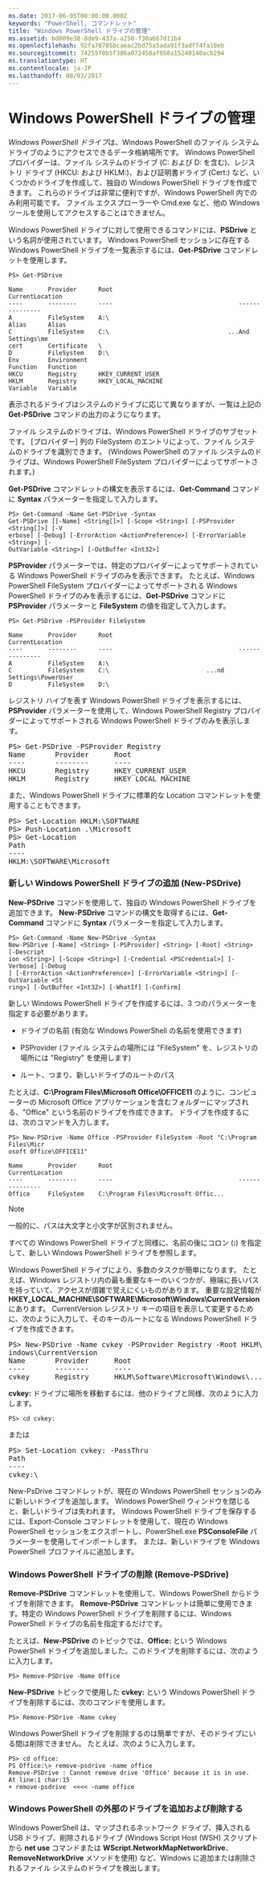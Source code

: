 ```yaml
---
ms.date: 2017-06-05T00:00:00.000Z
keywords: "PowerShell, コマンドレット"
title: "Windows PowerShell ドライブの管理"
ms.assetid: bd809e38-8de9-437a-a250-f30a667d11b4
ms.openlocfilehash: 92fa70785bcaeac2bd75a5ada91f3adff4fa10eb
ms.sourcegitcommit: 74255f0b5f386a072458af058a15240140acb294
ms.translationtype: HT
ms.contentlocale: ja-JP
ms.lasthandoff: 08/03/2017
---
```

# <a name="managing-windows-powershell-drives"></a>Windows PowerShell ドライブの管理
*Windows PowerShell ドライブ*は、Windows PowerShell のファイル システム ドライブのようにアクセスできるデータ格納場所です。 Windows PowerShell プロバイダーは、ファイル システムのドライブ (C: および D: を含む)、レジストリ ドライブ (HKCU: および HKLM:)、および証明書ドライブ (Cert:) など、いくつかのドライブを作成して、独自の Windows PowerShell ドライブを作成できます。 これらのドライブは非常に便利ですが、Windows PowerShell 内でのみ利用可能です。 ファイル エクスプローラーや Cmd.exe など、他の Windows ツールを使用してアクセスすることはできません。

Windows PowerShell ドライブに対して使用できるコマンドには、**PSDrive** という名詞が使用されています。 Windows PowerShell セッションに存在する Windows PowerShell ドライブを一覧表示するには、**Get-PSDrive** コマンドレットを使用します。

```
PS> Get-PSDrive

Name       Provider      Root                                   CurrentLocation
----       --------      ----                                   ---------------
A          FileSystem    A:\
Alias      Alias
C          FileSystem    C:\                                 ...And Settings\me
cert       Certificate   \
D          FileSystem    D:\
Env        Environment
Function   Function
HKCU       Registry      HKEY_CURRENT_USER
HKLM       Registry      HKEY_LOCAL_MACHINE
Variable   Variable
```

表示されるドライブはシステムのドライブに応じて異なりますが、一覧は上記の **Get-PSDrive** コマンドの出力のようになります。

ファイル システムのドライブは、Windows PowerShell ドライブのサブセットです。 [プロバイダー] 列の FileSystem のエントリによって、ファイル システムのドライブを識別できます。 (Windows PowerShell のファイル システムのドライブは、Windows PowerShell FileSystem プロバイダーによってサポートされます。)

**Get-PSDrive** コマンドレットの構文を表示するには、**Get-Command** コマンドに **Syntax** パラメーターを指定して入力します。

```
PS> Get-Command -Name Get-PSDrive -Syntax
Get-PSDrive [[-Name] <String[]>] [-Scope <String>] [-PSProvider <String[]>] [-V
erbose] [-Debug] [-ErrorAction <ActionPreference>] [-ErrorVariable <String>] [-
OutVariable <String>] [-OutBuffer <Int32>]
```

**PSProvider** パラメーターでは、特定のプロバイダーによってサポートされている Windows PowerShell ドライブのみを表示できます。 たとえば、Windows PowerShell FileSystem プロバイダーによってサポートされる Windows PowerShell ドライブのみを表示するには、**Get-PSDrive** コマンドに **PSProvider** パラメーターと **FileSystem** の値を指定して入力します。

```
PS> Get-PSDrive -PSProvider FileSystem

Name       Provider      Root                                   CurrentLocation
----       --------      ----                                   ---------------
A          FileSystem    A:\
C          FileSystem    C:\                           ...nd Settings\PowerUser
D          FileSystem    D:\
```

レジストリ ハイブを表す Windows PowerShell ドライブを表示するには、**PSProvider** パラメーターを使用して、Windows PowerShell Registry プロバイダーによってサポートされる Windows PowerShell ドライブのみを表示します。

<pre>PS> Get-PSDrive -PSProvider Registry
Name       Provider      Root                                   CurrentLocation
----       --------      ----                                   ---------------
HKCU       Registry      HKEY_CURRENT_USER
HKLM       Registry      HKEY_LOCAL_MACHINE</pre>

また、Windows PowerShell ドライブに標準的な Location コマンドレットを使用することもできます。

<pre>PS> Set-Location HKLM:\SOFTWARE
PS> Push-Location .\Microsoft
PS> Get-Location
Path
----
HKLM:\SOFTWARE\Microsoft</pre>

### <a name="adding-new-windows-powershell-drives-new-psdrive"></a>新しい Windows PowerShell ドライブの追加 (New-PSDrive)
**New-PSDrive** コマンドを使用して、独自の Windows PowerShell ドライブを追加できます。 **New-PSDrive** コマンドの構文を取得するには、**Get-Command** コマンドに **Syntax** パラメーターを指定して入力します。

```
PS> Get-Command -Name New-PSDrive -Syntax
New-PSDrive [-Name] <String> [-PSProvider] <String> [-Root] <String> [-Descript
ion <String>] [-Scope <String>] [-Credential <PSCredential>] [-Verbose] [-Debug
] [-ErrorAction <ActionPreference>] [-ErrorVariable <String>] [-OutVariable <St
ring>] [-OutBuffer <Int32>] [-WhatIf] [-Confirm]
```

新しい Windows PowerShell ドライブを作成するには、3 つのパラメーターを指定する必要があります。

-   ドライブの名前 (有効な Windows PowerShell の名前を使用できます)

-   PSProvider (ファイル システムの場所には "FileSystem" を、レジストリの場所には "Registry" を使用します)

-   ルート、つまり、新しいドライブのルートのパス

たとえば、**C:\\Program Files\\Microsoft Office\\OFFICE11** のように、コンピューターの Microsoft Office アプリケーションを含むフォルダーにマップされる、"Office" という名前のドライブを作成できます。 ドライブを作成するには、次のコマンドを入力します。

```
PS> New-PSDrive -Name Office -PSProvider FileSystem -Root "C:\Program Files\Micr
osoft Office\OFFICE11"

Name       Provider      Root                                   CurrentLocation
----       --------      ----                                   ---------------
Office     FileSystem    C:\Program Files\Microsoft Offic...
```

> [!NOTE]
> 一般的に、パスは大文字と小文字が区別されません。

すべての Windows PowerShell ドライブと同様に、名前の後にコロン (**:**) を指定して、新しい Windows PowerShell ドライブを参照します。

Windows PowerShell ドライブにより、多数のタスクが簡単になります。 たとえば、Windows レジストリ内の最も重要なキーのいくつかが、極端に長いパスを持っていて、アクセスが煩雑で覚えにくいものがあります。 重要な設定情報が **HKEY_LOCAL_MACHINE\\SOFTWARE\\Microsoft\\Windows\\CurrentVersion** にあります。 CurrentVersion レジストリ キーの項目を表示して変更するために、次のように入力して、そのキーのルートになる Windows PowerShell ドライブを作成できます。

<pre>PS> New-PSDrive -Name cvkey -PSProvider Registry -Root HKLM\Software\Microsoft\W
indows\CurrentVersion
Name       Provider      Root                                   CurrentLocation
----       --------      ----                                   ---------------
cvkey      Registry      HKLM\Software\Microsoft\Windows\...</pre>

**cvkey:** ドライブに場所を移動するには、他のドライブと同様、次のように入力します。

`PS> cd cvkey:`

または

<pre>PS> Set-Location cvkey: -PassThru
Path
----
cvkey:\</pre>

New-PsDrive コマンドレットが、現在の Windows PowerShell セッションのみに新しいドライブを追加します。 Windows PowerShell ウィンドウを閉じると、新しいドライブは失われます。 Windows PowerShell ドライブを保存するには、Export-Console コマンドレットを使用して、現在の Windows PowerShell セッションをエクスポートし、PowerShell.exe **PSConsoleFile** パラメーターを使用してインポートします。 または、新しいドライブを Windows PowerShell プロファイルに追加します。

### <a name="deleting-windows-powershell-drives-remove-psdrive"></a>Windows PowerShell ドライブの削除 (Remove-PSDrive)
**Remove-PSDrive** コマンドレットを使用して、Windows PowerShell からドライブを削除できます。 **Remove-PSDrive** コマンドレットは簡単に使用できます。特定の Windows PowerShell ドライブを削除するには、Windows PowerShell ドライブの名前を指定するだけです。

たとえば、**New-PSDrive** のトピックでは、**Office:** という Windows PowerShell ドライブを追加しました。このドライブを削除するには、次のように入力します。

```
PS> Remove-PSDrive -Name Office
```

**New-PSDrive** トピックで使用した **cvkey:** という Windows PowerShell ドライブを削除するには、次のコマンドを使用します。

```
PS> Remove-PSDrive -Name cvkey
```

Windows PowerShell ドライブを削除するのは簡単ですが、そのドライブにいる間は削除できません。 たとえば、次のように入力します。

```
PS> cd office:
PS Office:\> remove-psdrive -name office
Remove-PSDrive : Cannot remove drive 'Office' because it is in use.
At line:1 char:15
+ remove-psdrive  <<<< -name office
```

### <a name="adding-and-removing-drives-outside-windows-powershell"></a>Windows PowerShell の外部のドライブを追加および削除する
Windows PowerShell は、マップされるネットワーク ドライブ、挿入される USB ドライブ、削除されるドライブ (Windows Script Host (WSH) スクリプトから **net use** コマンドまたは **WScript.NetworkMapNetworkDrive**、**RemoveNetworkDrive** メソッドを使用) など、Windows に追加または削除されるファイル システムのドライブを検出します。

